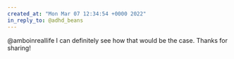 ```yaml
---
created_at: "Mon Mar 07 12:34:54 +0000 2022"
in_reply_to: @adhd_beans
---
```


@amboinreallife I can definitely see how that would be the case. Thanks for sharing!